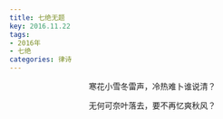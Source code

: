 ```yaml
---
title: 七绝无题
key: 2016.11.22
tags: 
- 2016年 
- 七绝
categories: 律诗
---
```


<p align="center">寒花小雪冬雷声，冷热难卜谁说清？
</p>
<p align="center">无何可奈叶落去，要不再忆爽秋风？
</p>
